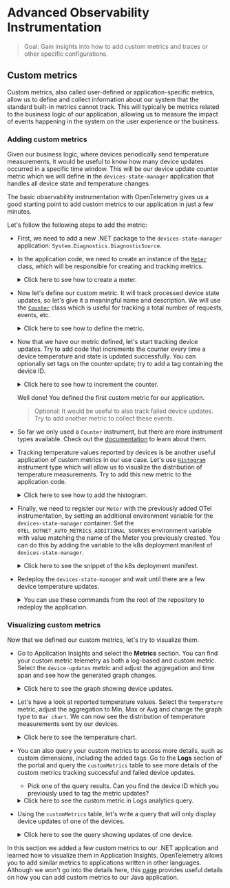 # Advanced Observability Instrumentation

> Goal: Gain insights into how to add custom metrics and traces or other specific configurations.
<!-- 
1. How to add custom instrumentation
2. How to add custom traces for distributed tracing -->

## Custom metrics

Custom metrics, also called user-defined or application-specific metrics, allow us to define and collect information about our system that the standard built-in metrics cannot track.
This will typically be metrics related to the business logic of our application, allowing us to measure the impact of events happening in the system on the user experience or the business.

### Adding custom metrics

Given our business logic, where devices periodically send temperature measurements, it would be useful to know how many device updates occurred in a specific time window. This will be our device update counter metric which we will define in the `devices-state-manager` application that handles all device state and temperature changes.

The basic observability instrumentation with OpenTelemetry gives us a good starting point to add custom metrics to our application in just a few minutes.

Let's follow the following steps to add the metric:

* First, we need to add a new .NET package to the `devices-state-manager` application: `System.Diagnostics.DiagnosticSource`.
* In the application code, we need to create an instance of the [`Meter`](https://learn.microsoft.com/en-us/dotnet/api/system.diagnostics.metrics.meter?view=net-8.0) class, which will be responsible for creating and tracking metrics.

    <details markdown="1">
    <summary>Click here to see how to create a meter.</summary>

    ```csharp
    using System.Diagnostics.Metrics;

    namespace DevicesStateManager
    {
        class EventHubReceiverService: IHostedService
        {
            private readonly Meter _meter;

            public EventHubReceiverService()
            {
                // Set up other dependencies
                // ...
                _meter = new Meter("DevicesStateManager");
            }
        }
    }
    ```

    </details>

* Now let's define our custom metric. It will track processed device state updates, so let's give it a meaningful name and description. We will use the [`Counter`](https://learn.microsoft.com/en-us/dotnet/api/system.diagnostics.metrics.counter-1?view=net-7.0) class which is useful for tracking a total number of requests, events, etc.

    <details markdown="1">
    <summary>Click here to see how to define the metric.</summary>

    ```csharp
        _deviceUpdateCounter = _meter.CreateCounter<int>(
            "device-updates", description: "Number of successful device state updates");
    ```

    </details>

* Now that we have our metric defined, let's start tracking device updates. Try to add code that increments the counter every time a device temperature and state is updated successfully. You can optionally set tags on the counter update; try to add a tag containing the device ID.

    <details markdown="1">
    <summary>Click here to see how to increment the counter.</summary>

    ```csharp
    private async Task<HttpResponseMessage?> UpdateDeviceData(DeviceMessage deviceMessage)
    {
        // Process the device update
        // ...
        if (response.IsSuccessStatusCode)
        {
            // ...
            _deviceUpdateCounter.Add(1, new KeyValuePair<string, object?>("deviceId", deviceMessage.deviceId));
        }
        else
        {
            _logger.LogWarning($"Request failed with status code {response.StatusCode}");
        }
    }
    ```

    </details>

    Well done! You defined the first custom metric for our application.

    >Optional: It would be useful to also track failed device updates. Try to add another metric to collect these events.

* So far we only used a `Counter` instrument, but there are more instrument types available. Check out the [documentation](https://learn.microsoft.com/en-us/dotnet/core/diagnostics/metrics-instrumentation#types-of-instruments) to learn about them.

* Tracking temperature values reported by devices is be another useful application of custom metrics in our use case. Let's use [`Histogram`](https://learn.microsoft.com/en-us/dotnet/api/system.diagnostics.metrics.histogram-1?view=net-8.0) instrument type which will allow us to visualize the distribution of temperature measurements. Try to add this new metric to the application code.

    <details markdown="1">
    <summary>Click here to see how to add the histogram.</summary>

    ```csharp
    class EventHubReceiverService: IHostedService
    {
        private readonly Meter _meter;
        private readonly Counter<int> _deviceUpdateCounter;
        private readonly Histogram<float> _temperatureHistogram;

        public EventHubReceiverService()
        {
            _meter = new Meter("DevicesStateManager");
            _deviceUpdateCounter = _meter.CreateCounter<int>("device-updates", description: "Number of successful device state updates");
            _temperatureHistogram = _meter.CreateHistogram<float>("temperature", description: "Temperature measurements");
        }

        private async Task<HttpResponseMessage?> UpdateDeviceData(DeviceMessage deviceMessage)
        {
            // Process the device update
            // ...
            if (response.IsSuccessStatusCode)
            {
                _deviceUpdateCounter.Add(1, new KeyValuePair<string, object?>("deviceId", deviceMessage.deviceId));
                _temperatureHistogram.Record(deviceMessage.temp);
            }
            else
            {
                _logger.LogWarning($"Request failed with status code {response.StatusCode}");
            }
            return response;
        }
    }
    ```

    </details>

* Finally, we need to register our `Meter` with the previously added OTel instrumentation, by setting an additional environment variable for the `devices-state-manager` container. Set the `OTEL_DOTNET_AUTO_METRICS_ADDITIONAL_SOURCES` environment variable with value matching the name of the Meter you previously created. You can do this by adding the variable to the k8s deployment manifest of `devices-state-manager`.

    <details markdown="1">
    <summary>Click here to see the snippet of the k8s deployment manifest.</summary>

    ```yaml
    - name: OTEL_DOTNET_AUTO_METRICS_ADDITIONAL_SOURCES
      value: "<meter-name>"
    ```

    </details>

* Redeploy the `devices-state-manager` and wait until there are a few device temperature updates.

    <details markdown="1">
    <summary>You can use these commands from the root of the repository to redeploy the application.</summary>

    ```bash
    make push
    make deploy
    ```

    </details>

### Visualizing custom metrics

Now that we defined our custom metrics, let's try to visualize them.

* Go to Application Insights and select the **Metrics** section. You can find your custom metric telemetry as both a log-based and custom metric. Select the `device-updates` metric and adjust the aggregation and time span and see how the generated graph changes.

    <details markdown="1">
    <summary>Click here to see the graph showing device updates.</summary>

    ![Device updates](./images/custom-metrics-graph.png)

    </details>

* Let's have a look at reported temperature values. Select the `temperature` metric, adjust the aggregation to Min, Max or Avg and change the graph type to `Bar chart`. We can now see the distribution of temperature measurements sent by our devices.

    <details markdown="1">
    <summary>Click here to see the temperature chart.</summary>

    ![Device updates](./images/custom-metrics-histogram.png)

    </details>

* You can also query your custom metrics to access more details, such as custom dimensions, including the added tags. Go to the **Logs** section of the portal and query the `customMetrics` table to see more details of the custom metrics tracking successful and failed device updates.

    - Pick one of the query results. Can you find the device ID which you previously used to tag the metric updates?

    <details markdown="1">
    <summary>Click here to see the custom metric in Logs analytics query.</summary>

    ![Device updates](./images/custom-metrics-logs.png)

    </details>

* Using the `customMetrics` table, let's write a query that will only display device updates of one of the devices.

    <details markdown="1">
    <summary>Click here to see the query showing updates of one device.</summary>

    ![Device updates](./images/custom-metrics-query.png)

    </details>

In this section we added a few custom metrics to our .NET application and learned how to visualize them in Application Insights. OpenTelemetry allows you to add similar metrics to applications written in other languages. Although we won't go into the details here, this [page](https://opentelemetry.io/docs/instrumentation/java/manual/#metrics) provides useful details on how you can add custom metrics to our Java application.
